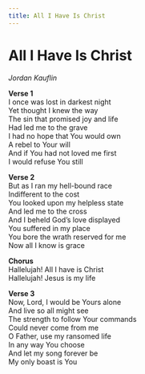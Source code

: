```yaml
---
title: All I Have Is Christ
---
```


# All I Have Is Christ

_Jordan Kauflin_

**Verse 1**  
I once was lost in darkest night  
Yet thought I knew the way  
The sin that promised joy and life  
Had led me to the grave  
I had no hope that You would own  
A rebel to Your will  
And if You had not loved me first  
I would refuse You still

**Verse 2**  
But as I ran my hell-bound race  
Indifferent to the cost  
You looked upon my helpless state  
And led me to the cross  
And I beheld God’s love displayed  
You suffered in my place  
You bore the wrath reserved for me  
Now all I know is grace  

**Chorus**  
Hallelujah! All I have is Christ  
Hallelujah! Jesus is my life

**Verse 3**  
Now, Lord, I would be Yours alone  
And live so all might see  
The strength to follow Your commands  
Could never come from me  
O Father, use my ransomed life  
In any way You choose  
And let my song forever be  
My only boast is You  